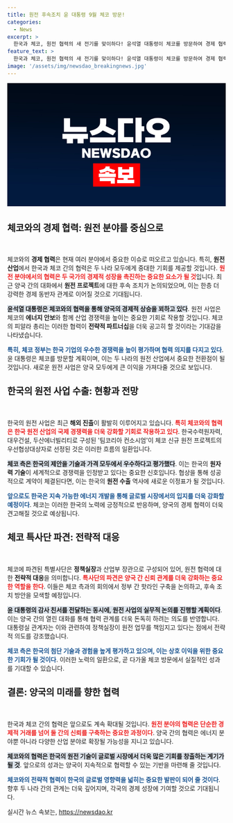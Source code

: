 ```yaml
---
title: 원전 후속조치 윤 대통령 9월 체코 방문!
categories:
  - News
excerpt: >
  한국과 체코, 원전 협력의 새 전기를 맞이하다! 윤석열 대통령이 체코를 방문하여 경제 협력을 논의하며 양국 간 원전 사업 강화의 의지를 다졌습니다. 이 특별한 여정이 어떤 결과를 낳을지 기대해보세요!
feature_text: >
  한국과 체코, 원전 협력의 새 전기를 맞이하다! 윤석열 대통령이 체코를 방문하여 경제 협력을 논의하며 양국 간 원전 사업 강화의 의지를 다졌습니다. 이 특별한 여정이 어떤 결과를 낳을지 기대해보세요!
image: '/assets/img/newsdao_breakingnews.jpg'
---
```


<p><img src="/assets/img/newsdao_breakingnews.jpg" alt="ranknews 속보" /></p>

<h2 data-ke-size="size26">체코와의 경제 협력: 원전 분야를 중심으로</h2>

<p data-ke-size="size16">&nbsp;</p>

<p>체코와의 <strong>경제 협력</strong>은 현재 여러 분야에서 중요한 이슈로 떠오르고 있습니다. 특히, <strong>원전 산업</strong>에서 한국과 체코 간의 협력은 두 나라 모두에게 중대한 기회를 제공할 것입니다. <b><span style="color: #ee2323;">원전 분야에서의 협력은 두 국가의 경제적 성장을 촉진하는 중요한 요소가 될 것</span></b>입니다. 최근 양국 간의 대화에서 <strong>원전 프로젝트</strong>에 대한 후속 조치가 논의되었으며, 이는 한층 더 강력한 경제 동반자 관계로 이어질 것으로 기대됩니다. </p>

<p><b><span style="background-color: #21538527;">윤석열 대통령은 체코와의 협력을 통해 양국의 경제적 상승을 꾀하고 있다</span></b>. 원전 사업은 체코의 <strong>에너지 안보</strong>와 함께 산업 경쟁력을 높이는 중요한 기회로 작용할 것입니다. 체코의 피알라 총리는 이러한 협력이 <strong>전략적 파트너십</strong>을 더욱 공고히 할 것이라는 기대감을 나타냈습니다.</p>

<p><b><span style="color: #1a5490;">특히, 체코 정부는 한국 기업의 우수한 경쟁력을 높이 평가하며 협력 의지를 다지고 있다</span></b>. 윤 대통령은 체코를 방문할 계획이며, 이는 두 나라의 원전 산업에서 중요한 전환점이 될 것입니다. 새로운 원전 사업은 양국 모두에게 큰 이익을 가져다줄 것으로 보입니다. </p>

<h2 data-ke-size="size26">한국의 원전 사업 수출: 현황과 전망</h2>

<p data-ke-size="size16">&nbsp;</p>

<p>한국의 원전 사업은 최근 <strong>해외 진출</strong>이 활발히 이루어지고 있습니다. <b><span style="color: #ee2323;">특히 체코와의 협력은 한국 원전 산업의 국제 경쟁력을 더욱 강화할 기회로 작용하고 있다</span></b>. 한국수력원자력, 대우건설, 두산에너빌리티로 구성된 '팀코리아 컨소시엄'이 체코 신규 원전 프로젝트의 우선협상대상자로 선정된 것은 이러한 흐름의 일환입니다. </p>

<p><b><span style="background-color: #21538527;">체코 측은 한국의 제안을 기술과 가격 모두에서 우수하다고 평가했다</span></b>. 이는 한국의 <strong>원자력 기술</strong>이 세계적으로 경쟁력을 인정받고 있다는 중요한 신호입니다. 협상을 통해 성공적으로 계약이 체결된다면, 이는 한국의 <strong>원전 수출</strong> 역사에 새로운 이정표가 될 것입니다.</p>

<p><b><span style="color: #1a5490;">앞으로도 한국은 지속 가능한 에너지 개발을 통해 글로벌 시장에서의 입지를 더욱 강화할 예정이다</span></b>. 체코는 이러한 한국의 노력에 긍정적으로 반응하며, 양국의 경제 협력이 더욱 견고해질 것으로 예상됩니다. </p>

<h2 data-ke-size="size26">체코 특사단 파견: 전략적 대응</h2>

<p data-ke-size="size16">&nbsp;</p>

<p>체코에 파견된 특별사단은 <strong>정책실장</strong>과 산업부 장관으로 구성되어 있어, 원전 협력에 대한 <strong>전략적 대응</strong>을 의미합니다. <b><span style="color: #ee2323;">특사단의 파견은 양국 간 신뢰 관계를 더욱 강화하는 중요한 역할을 한다</span></b>. 이들은 체코 측과의 회의에서 정부 간 핫라인 구축을 논의하고, 후속 조치 방안을 모색할 예정입니다.</p>

<p><b><span style="background-color: #21538527;">윤 대통령의 감사 친서를 전달하는 동시에, 원전 사업의 실무적 논의를 진행할 계획이다</span></b>. 이는 양국 간의 열린 대화를 통해 협력 관계를 더욱 돈독히 하려는 의도를 반영합니다. 대통령실 관계자는 이와 관련하여 정책실장이 원전 업무를 책임지고 있다는 점에서 전략적 의도를 강조했습니다.</p>

<p><b><span style="color: #1a5490;">체코 측은 한국의 첨단 기술과 경험을 높게 평가하고 있으며, 이는 상호 이익을 위한 중요한 기회가 될 것이다</span></b>. 이러한 노력의 일환으로, 곧 다가올 체코 방문에서 실질적인 성과를 기대할 수 있습니다. </p>

<h2 data-ke-size="size26">결론: 양국의 미래를 향한 협력</h2>

<p data-ke-size="size16">&nbsp;</p>

<p>한국과 체코 간의 협력은 앞으로도 계속 확대될 것입니다. <b><span style="color: #ee2323;">원전 분야의 협력은 단순한 경제적 거래를 넘어 둘 간의 신뢰를 구축하는 중요한 과정이다</span></b>. 양국 간의 협력은 에너지 분야뿐 아니라 다양한 산업 분야로 확장될 가능성을 지니고 있습니다. </p>

<p><b><span style="background-color: #21538527;">체코와의 협력은 한국의 원전 기술이 글로벌 시장에서 더욱 많은 기회를 창출하는 계기가 될 것</span></b>. 앞으로의 성과는 양국이 지속적으로 협력할 수 있는 기반을 마련해 줄 것입니다. </p>

<p><b><span style="color: #1a5490;">체코와의 전략적 협력이 한국의 글로벌 영향력을 넓히는 중요한 발판이 되어 줄 것이다</span></b>. 향후 두 나라 간의 관계는 더욱 깊어지며, 각국의 경제 성장에 기여할 것으로 기대됩니다.</p>
실시간 뉴스 속보는, <a href="https://newsdao.kr" rel="dofollow">https://newsdao.kr</a>



